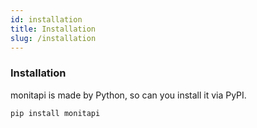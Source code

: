 ```yaml
---
id: installation
title: Installation
slug: /installation
---
```


### Installation
monitapi is made by Python, so can you install it via PyPI.

```shell
pip install monitapi
```
